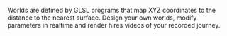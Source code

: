 Worlds are defined by GLSL programs that map XYZ coordinates to the distance to the nearest surface. Design your own worlds, modify parameters in realtime and render hires videos of your recorded journey.